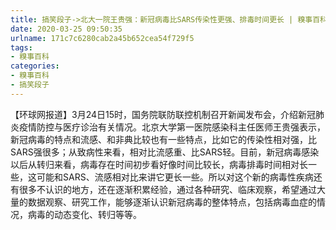 ```yaml
---
title: 搞笑段子->北大一院王贵强：新冠病毒比SARS传染性更强、排毒时间更长 | 糗事百科
date: 2020-03-25 09:50:35
urlname: 171c7c6280cab2a45b652cea54f729f5
tags: 
- 糗事百科
categories:
- 糗事百科
- 搞笑段子
---
```

【环球网报道】3月24日15时，国务院联防联控机制召开新闻发布会，介绍新冠肺炎疫情防控与医疗诊治有关情况。北京大学第一医院感染科主任医师王贵强表示，新冠病毒的特点和流感、和非典比较也有一些特点，比如它的传染性相对强，比SARS强很多；从致病性来看，相对比流感重、比SARS轻。目前，新冠病毒感染以后从转归来看，病毒存在时间初步看好像时间比较长，病毒排毒时间相对长一些，这可能和SARS、流感相对比来讲它更长一些。所以对这个新的病毒性疾病还有很多不认识的地方，还在逐渐积累经验，通过各种研究、临床观察，希望通过大量的数据观察、研究工作，能够逐渐认识新冠病毒的整体特点，包括病毒血症的情况，病毒的动态变化、转归等等。


